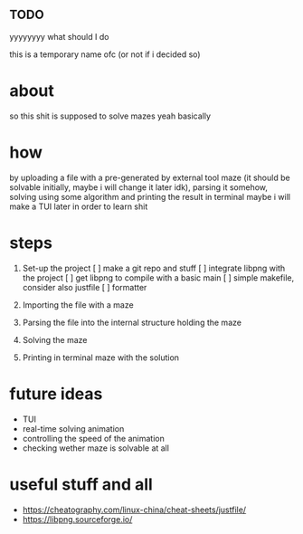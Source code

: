  ## TODO

yyyyyyyy what should I do

this is a temporary name ofc (or not if i decided so)

# about

so this shit is supposed to solve mazes
yeah basically

# how

by uploading a file with a pre-generated by external tool maze
(it should be solvable initially, maybe i will change it later idk),
parsing it somehow, solving using some algorithm and printing the result in terminal
maybe i will make a TUI later in order to learn shit

# steps

1. Set-up the project
    [ ] make a git repo and stuff
    [ ] integrate libpng with the project
    [ ] get libpng to compile with a basic main
    [ ] simple makefile, consider also justfile
    [ ] formatter

2. Importing the file with a maze
3. Parsing the file into the internal structure holding the maze
4. Solving the maze
5. Printing in terminal maze with the solution

# future ideas

- TUI
- real-time solving animation
- controlling the speed of the animation
- checking wether maze is solvable at all


# useful stuff and all

- https://cheatography.com/linux-china/cheat-sheets/justfile/
- https://libpng.sourceforge.io/

